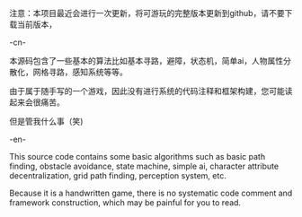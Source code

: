 注意：本项目最近会进行一次更新，将可游玩的完整版本更新到github，请不要下载当前版本，


-cn-

本源码包含了一些基本的算法比如基本寻路，避障，状态机，简单ai，人物属性分散化，网格寻路，感知系统等等。

由于属于随手写的一个游戏，因此没有进行系统的代码注释和框架构建，您可能读起来会很痛苦。

但是管我什么事（笑)

-en-

This source code contains some basic algorithms such as basic path finding, obstacle avoidance, state machine, simple ai, character attribute decentralization, grid path finding, perception system, etc.

Because it is a handwritten game, there is no systematic code comment and framework construction, which may be painful for you to read.
